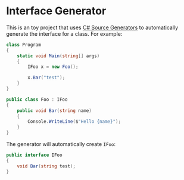 # Interface Generator

This is an toy project that uses [C# Source Generators](https://devblogs.microsoft.com/dotnet/introducing-c-source-generators/) to automatically generate the interface for a class. For example:

```csharp
class Program
{
    static void Main(string[] args)
    {
        IFoo x = new Foo();

        x.Bar("test");
    }
}

public class Foo : IFoo
{
    public void Bar(string name)
    {
        Console.WriteLine($"Hello {name}");
    }
}
```

The generator will automatically create `IFoo`:

```csharp
public interface IFoo
{
    void Bar(string test);
}
```